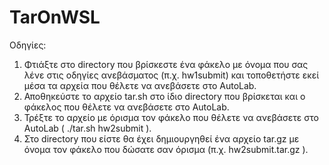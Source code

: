 # TarOnWSL
Οδηγίες:
1) Φτιάξτε στο directory που βρίσκεστε ένα φάκελο με όνομα που σας λένε στις οδηγίες ανεβάσματος (π.χ. hw1submit) και τοποθετήστε εκεί μέσα τα αρχεία που θέλετε να ανεβάσετε στο AutoLab.
3) Αποθηκεύστε το αρχείο tar.sh στο ίδιο directory που βρίσκεται και ο φάκελος που θέλετε να ανεβάσετε στο AutoLab.
4) Τρέξτε το αρχείο με όρισμα τον φάκελο που θέλετε να ανεβάσετε στο AutoLab ( ./tar.sh hw2submit ).
5) Στο directory που είστε θα έχει δημιουργηθεί ένα αρχείο tar.gz με όνομα τον φάκελο που δώσατε σαν όρισμα (π.χ. hw2submit.tar.gz ).
